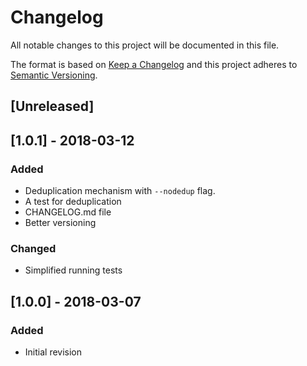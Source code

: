 # Changelog
All notable changes to this project will be documented in this file.

The format is based on [Keep a Changelog](http://keepachangelog.com/en/1.0.0/)
and this project adheres to [Semantic Versioning](http://semver.org/spec/v2.0.0.html).

## [Unreleased]

## [1.0.1] - 2018-03-12
### Added
- Deduplication mechanism with `--nodedup` flag.
- A test for deduplication
- CHANGELOG.md file
- Better versioning
### Changed
- Simplified running tests

## [1.0.0] - 2018-03-07
### Added
- Initial revision


